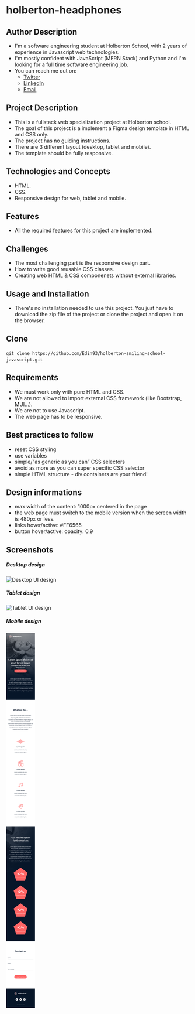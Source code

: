 # holberton-headphones

## Author Description
* I'm a software engineering student at Holberton School, with 2 years of experience in Javascript web technologies.
* I'm mostly confident with JavaScript (MERN Stack) and Python and I'm looking for a full time software engineering job.
* You can reach me out on:
	- [Twitter](https://twitter.com/h_edin93)
	- [LinkedIn](https://www.linkedin.com/in/houssem-eddine-ben-khalifa-b0a2a412b/)
	- [Email](mailto:il_matador@hotmail.fr)

## Project Description
* This is a fullstack web specialization project at Holberton school.
* The goal of this project is a implement a Figma design template in HTML and CSS only.
* The project has no guiding instructions.
* There are 3 different layout (desktop, tablet and mobile).
* The template should be fully responsive.

## Technologies and Concepts
- HTML.
- CSS.
- Responsive design for web, tablet and mobile.

## Features
* All the required features for this project are implemented.

## Challenges
* The most challenging part is the responsive design part.
* How to write good reusable CSS classes.
* Creating web HTML & CSS componenets without external libraries.

## Usage and Installation
- There's no installation needed to use this project. You just have to download the zip file of the project or clone the project and open it on the browser.

## Clone
`git clone https://github.com/Edin93/holberton-smiling-school-javascript.git`

## Requirements
* We must work only with pure HTML and CSS.
* We are not allowed to import external CSS framework (like Bootstrap, MUI...).
* We are not to use Javascript.
* The web page has to be responsive.

## Best practices to follow
* reset CSS styling
* use variables
* simple/“as generic as you can” CSS selectors
* avoid as more as you can super specific CSS selector
* simple HTML structure - div containers are your friend!

## Design informations
* max width of the content: 1000px centered in the page
* the web page must switch to the mobile version when the screen width is 480px or less.
* links hover/active: #FF6565
* button hover/active: opacity: 0.9

## Screenshots

##### Desktop design

![Desktop UI design](/screenshots/headphones_desktop.png)

##### Tablet design

![Tablet UI design](/screenshots/headphones_tablet.png)

##### Mobile design

![Mobile UI design](/screenshots/headphones_mobile.png)
